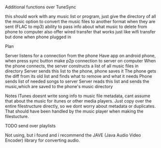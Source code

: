 Additional functions over TuneSync

this should work with any music list or program, just give the directory of all the music
option to convert the music files to another format when they are sent (FLAC to mp3)
ability to pass info about what music to delete from phone to computer
also offer wired transfer that works just like wifi transfer but done when phone plugged in

Plan

Server listens for a connection from the phone
Have app on android phone, when press sync button make p2p connection to server on computer
When the phone connects, the server constructs a list of all music files in directory
Server sends this list to the phone, phone saves it
The phone gets the diff from its old list and finds what to remove and what it needs
Phone sends list of needed songs to server
Server reads this list and sends the music,which are saved to the phone's music directory

Notes
ITunes doesnt write song info to music file metadata, cant assume that about the music for itunes or other media players.
Just copy over the entire filestructure directly, so we dont worry about metadata or duplicates. That should have been handled by the music player when making the filestucture.

TODO
send over playlists

Not using, but i found and i recommend the JAVE (Java Audio Video Encoder) library for converting audio.
